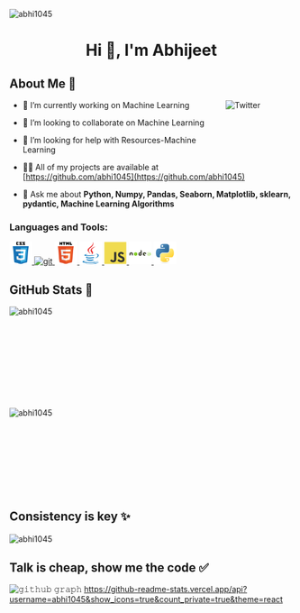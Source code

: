 <p align="left"> <img src="https://komarev.com/ghpvc/?username=abhi1045&label=Profile%20views&color=0e75b6&style=flat" alt="abhi1045" /> </p>

<!-- ![Banner](https://github.com/vanshika230/vanshika230/blob/main/Banner.png) -->

<h1 align="center">Hi 👋, I'm Abhijeet </h1>

## About Me :wave:
<!-- <a href="https://twitter.com/mvanshika23" target="_blank"><img src="https://cdn2.iconfinder.com/data/icons/social-media-2199/64/social_media_isometric_6-twitter-512.png" height="120px" width="120px" alt="Twitter" align="right"></a> -->
<a href="https://www.linkedin.com/in/abhi1045/" target="_blank"><img src="https://cdn2.iconfinder.com/data/icons/social-media-2199/64/social_media_isometric_14-linkedin-512.png" height="120px" width="120px" alt="Twitter" align="right"></a>

- 🔭 I’m currently working on  Machine Learning  <!--[some word for link](https://github.com/vanshika230/Machine-Learning) -->

<!-- - 🌱 Currently learning **Machine Learning Algorithms** -->

- 👯 I’m looking to collaborate on Machine Learning  <!--[some word for link](https://github.com/vanshika230/Machine-Learning) -->

- 🤝 I’m looking for help with Resources-Machine Learning <!--[some word for link](https://github.com/vanshika230/Machine-Learning/blob/main/Cheatsheets/Resources.md)-->

- 👨‍💻 All of my projects are available at [https://github.com/abhi1045](https://github.com/abhi1045)

- 💬 Ask me about **Python, Numpy, Pandas, Seaborn, Matplotlib, sklearn, pydantic, Machine Learning Algorithms**

<!-- - 📫 How to reach me **abhi.rojatkar@gmail.com** -->

<h3 align="left">Languages and Tools:</h3>

<p align="left"> <a href="https://www.w3schools.com/css/" target="_blank"> <img src="https://raw.githubusercontent.com/devicons/devicon/master/icons/css3/css3-original-wordmark.svg" alt="css3" width="40" height="40"/> </a> 
 <a href="https://git-scm.com/" target="_blank"> <img src="https://www.vectorlogo.zone/logos/git-scm/git-scm-icon.svg" alt="git" width="40" height="40"/> </a> <a href="https://www.w3.org/html/" target="_blank"> <img src="https://raw.githubusercontent.com/devicons/devicon/master/icons/html5/html5-original-wordmark.svg" alt="html5" width="40" height="40"/> </a> <a href="https://www.java.com" target="_blank"> <img src="https://raw.githubusercontent.com/devicons/devicon/master/icons/java/java-original.svg" alt="java" width="40" height="40"/> </a> <a href="https://developer.mozilla.org/en-US/docs/Web/JavaScript" target="_blank"> <img src="https://raw.githubusercontent.com/devicons/devicon/master/icons/javascript/javascript-original.svg" alt="javascript" width="40" height="40"/> </a> <a href="https://nodejs.org" target="_blank"> <img src="https://raw.githubusercontent.com/devicons/devicon/master/icons/nodejs/nodejs-original-wordmark.svg" alt="nodejs" width="40" height="40"/> </a> <a href="https://www.python.org" target="_blank"> <img src="https://raw.githubusercontent.com/devicons/devicon/master/icons/python/python-original.svg" alt="python" width="40" height="40"/> </a> </p>


## GitHub Stats 💯
<a href="https://abhi1045.github.io/">
  <img height="180px" width="2000px" align="left" src="https://github-readme-stats.vercel.app/api/top-langs?username=abhi1045&show_icons=true&locale=en&layout=compact" alt="abhi1045" /></a>
<a href="https://abhi1045.github.io/">
  <img height="180px" width="2000px" align="left" src="https://github-readme-stats.vercel.app/api?username=abhi1045&show_icons=true&locale=en" alt="abhi1045" />
 </a>

<!-- <a href="https://abhi1045.github.io/"><img height="137px" src="https://github-readme-stats.vercel.app/api?username=abhi1045&hide_title=true&hide_border=true&show_icons=true&include_all_commits=true&count_private=true&line_height=21&text_color=000&icon_color=000&bg_color=0,ea6161,ffc64d,fffc4d,52fa5a&theme=graywhite" />	 -->
<!-- wi*quL3fcV -->
<!-- <img height="137px" src="https://github-readme-stats.vercel.app/api/top-langs/?username=abhi1045&hide=html&hide_title=true&hide_border=true&layout=compact&langs_count=6&exclude_repo=comp426,Redventures-Movie-Quotes&text_color=000&icon_color=fff&bg_color=0,52fa5a,4dfcff,c64dff&theme=graywhite" /></a> -->


## Consistency is key ✨
<p><img align="center" src="https://github-readme-streak-stats.herokuapp.com/?user=abhi1045&" alt="abhi1045" /></p>

## Talk is cheap, show me the code ✅
![𝚐𝚒𝚝𝚑𝚞𝚋 𝚐𝚛𝚊𝚙𝚑](https://activity-graph.herokuapp.com/graph?username=abhi1045&theme=react-dark&hide_border=true&area=true)
https://github-readme-stats.vercel.app/api?username=abhi1045&show_icons=true&count_private=true&theme=react

<!-- ### 𝚂𝚑𝚘𝚠 𝚜𝚘𝚖𝚎 ❤️ 𝚋𝚢 𝚜𝚝𝚊𝚛𝚛𝚒𝚗𝚐 𝚜𝚘𝚖𝚎 𝚘𝚏 𝚝𝚑𝚎 𝚛𝚎𝚙𝚘𝚜𝚒𝚝𝚘𝚛𝚒𝚎𝚜!



#

![footer](https://github.com/vanshika230/vanshika230/blob/main/footer.png)
 -->

